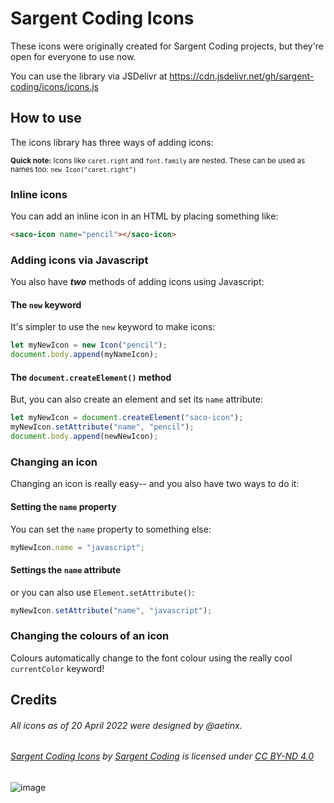 # Sargent Coding Icons
These icons were originally created for Sargent Coding projects, but they're open for everyone to use now.

You can use the library via JSDelivr at https://cdn.jsdelivr.net/gh/sargent-coding/icons/icons.js

## How to use
The icons library has three ways of adding icons:

<sup>**Quick note:** Icons like `caret.right` and `font.family` are nested. These can be used as names too: `new Icon("caret.right")`</sup>

### Inline icons
You can add an inline icon in an HTML by placing something like:
```html
<saco-icon name="pencil"></saco-icon>
```

### Adding icons via Javascript
You also have ***two*** methods of adding icons using Javascript:

#### The `new` keyword
It's simpler to use the `new` keyword to make icons:
```javascript
let myNewIcon = new Icon("pencil");
document.body.append(myNameIcon);
```

#### The `document.createElement()` method
But, you can also create an element and set its `name` attribute:
```javascript
let myNewIcon = document.createElement("saco-icon");
myNewIcon.setAttribute("name", "pencil");
document.body.append(newNewIcon);
```

### Changing an icon
Changing an icon is really easy-- and you also have two ways to do it:

#### Setting the `name` property
You can set the `name` property to something else:
```javascript
myNewIcon.name = "javascript";
```

#### Settings the `name` attribute
or you can also use `Element.setAttribute()`:
```javascript
myNewIcon.setAttribute("name", "javascript");
```

### Changing the colours of an icon
Colours automatically change to the font colour using the really cool `currentColor` keyword!

## Credits
###### All icons as of 20 April 2022 were designed by @aetinx.

###### [Sargent Coding Icons](https://github.com/sargent-coding/icons/) by [Sargent Coding](https://saco.ml) is licensed under [CC BY-ND 4.0](http://creativecommons.org/licenses/by-nd/4.0/)

![image](https://user-images.githubusercontent.com/65425469/164231828-a7803d92-4b53-484f-8828-038b1af5bf6b.png)
